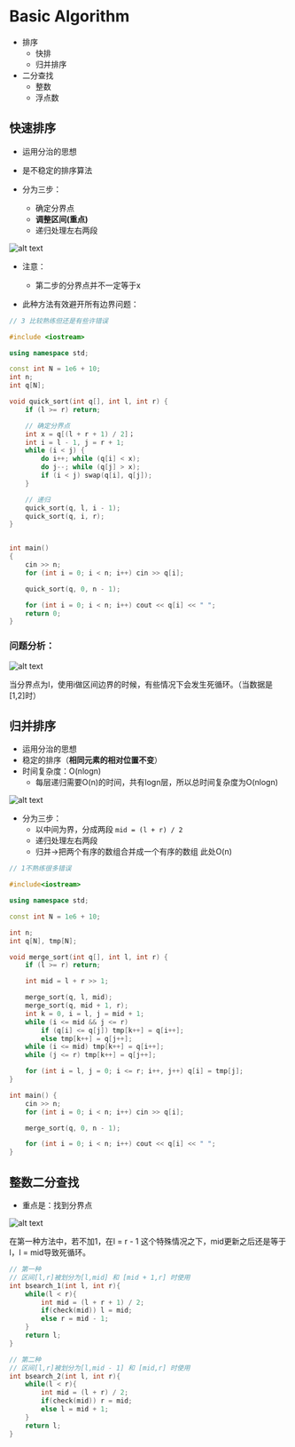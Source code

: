 # Basic Algorithm

- 排序
    - 快排
    - 归并排序
- 二分查找
    - 整数
    - 浮点数

## 快速排序

- 运用分治的思想
- 是不稳定的排序算法

- 分为三步：
    - 确定分界点
    - **调整区间(重点)**
    - 递归处理左右两段

![alt text](image2.png)

- 注意：
    - 第二步的分界点并不一定等于x


- 此种方法有效避开所有边界问题：
```C++
// 3 比较熟练但还是有些许错误

#include <iostream>

using namespace std;

const int N = 1e6 + 10;
int n;
int q[N];

void quick_sort(int q[], int l, int r) {
    if (l >= r) return;

    // 确定分界点
    int x = q[(l + r + 1) / 2]；
    int i = l - 1, j = r + 1;
    while (i < j) {
        do i++; while (q[i] < x);
        do j--; while (q[j] > x);
        if (i < j) swap(q[i], q[j]);
    }

    // 递归
    quick_sort(q, l, i - 1);
    quick_sort(q, i, r);
}


int main()
{
    cin >> n;
    for (int i = 0; i < n; i++) cin >> q[i];

    quick_sort(q, 0, n - 1);

    for (int i = 0; i < n; i++) cout << q[i] << " ";
    return 0;
}

```

### 问题分析：

![alt text](image.png)

当分界点为l，使用i做区间边界的时候，有些情况下会发生死循环。（当数据是[1,2]时）


## 归并排序

- 运用分治的思想
- 稳定的排序（**相同元素的相对位置不变**）
- 时间复杂度：O(nlogn)
    - 每层递归需要O(n)的时间，共有logn层，所以总时间复杂度为O(nlogn)

![alt text](image-1.png)

- 分为三步：
    - 以中间为界，分成两段 ```mid = (l + r) / 2```
    - 递归处理左右两段
    - 归并->把两个有序的数组合并成一个有序的数组 此处O(n)

```c++
// 1不熟练很多错误

#include<iostream>

using namespace std;

const int N = 1e6 + 10;

int n;
int q[N], tmp[N];

void merge_sort(int q[], int l, int r) {
    if (l >= r) return;

    int mid = l + r >> 1;

    merge_sort(q, l, mid);
    merge_sort(q, mid + 1, r);
    int k = 0, i = l, j = mid + 1;
    while (i <= mid && j <= r)
        if (q[i] <= q[j]) tmp[k++] = q[i++];
        else tmp[k++] = q[j++];
    while (i <= mid) tmp[k++] = q[i++];
    while (j <= r) tmp[k++] = q[j++];

    for (int i = l, j = 0; i <= r; i++, j++) q[i] = tmp[j];
}

int main() {
    cin >> n;
    for (int i = 0; i < n; i++) cin >> q[i];

    merge_sort(q, 0, n - 1);

    for (int i = 0; i < n; i++) cout << q[i] << " ";
}
```

## 整数二分查找

- 重点是：找到分界点

![alt text](image-2.png)

在第一种方法中，若不加1，在l = r - 1 这个特殊情况之下，mid更新之后还是等于l，l = mid导致死循环。

```c++
// 第一种
// 区间[l,r]被划分为[l,mid] 和 [mid + 1,r] 时使用
int bsearch_1(int l, int r){
    while(l < r){
        int mid = (l + r + 1) / 2;
        if(check(mid)) l = mid;
        else r = mid - 1;
    }
    return l;
}

// 第二种
// 区间[l,r]被划分为[l,mid - 1] 和 [mid,r] 时使用
int bsearch_2(int l, int r){
    while(l < r){
        int mid = (l + r) / 2;
        if(check(mid)) r = mid;
        else l = mid + 1;
    }
    return l;
}
```